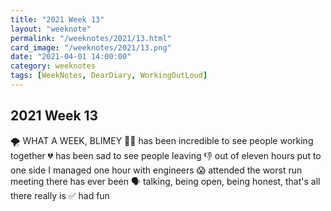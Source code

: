 ```yaml
---
title: "2021 Week 13"
layout: "weeknote"
permalink: "/weeknotes/2021/13.html"
card_image: "/weeknotes/2021/13.png"
date: "2021-04-01 14:00:00"
category: weeknotes
tags: [WeekNotes, DearDiary, WorkingOutLoud]
---
```


## 2021 Week 13

🌪 WHAT A WEEK, BLIMEY
🏃‍♂️ has been incredible to see people working together
💔 has been sad to see people leaving
👎 out of eleven hours put to one side I managed one hour with engineers
😱 attended the worst run meeting there has ever been
🗣 talking, being open, being honest, that's all there really is
✅ had fun

